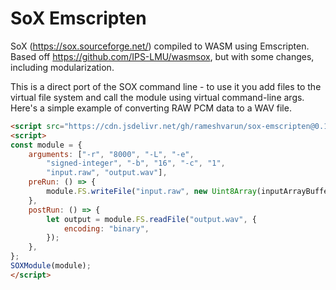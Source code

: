# SoX Emscripten

SoX (https://sox.sourceforge.net/) compiled to WASM using Emscripten. Based off https://github.com/IPS-LMU/wasmsox, but with some changes, including modularization.

This is a direct port of the SOX command line - to use it you add files to the virtual file system and call the module using virtual command-line args. Here's a simple example of converting RAW PCM data to a WAV file.

```html
<script src="https://cdn.jsdelivr.net/gh/rameshvarun/sox-emscripten@0.1.0/build/sox.js"></script>
<script>
const module = {
    arguments: ["-r", "8000", "-L", "-e",
        "signed-integer", "-b", "16", "-c", "1",
        "input.raw", "output.wav"],
    preRun: () => {
        module.FS.writeFile("input.raw", new Uint8Array(inputArrayBuffer));
    },
    postRun: () => {
        let output = module.FS.readFile("output.wav", {
            encoding: "binary",
        });
    },
};
SOXModule(module);
</script>
```
